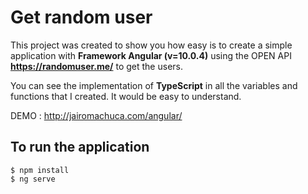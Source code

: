 # Get random user

This project was created to show you how easy is to create
a simple application with **Framework Angular (v=10.0.4)**
using the OPEN API **https://randomuser.me/** to get the users.

You can see the implementation of **TypeScript** in all the variables
and functions that I created. It would be easy to understand.

DEMO : http://jairomachuca.com/angular/

## To run the application

```
$ npm install
$ ng serve
```
